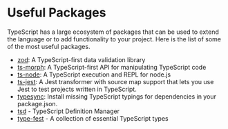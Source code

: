# Useful Packages

TypeScript has a large ecosystem of packages that can be used to extend the language or to add functionality to your project. Here is the list of some of the most useful packages.

- [zod](https://zod.dev/): A TypeScript-first data validation library
- [ts-morph](https://github.com/dsherret/ts-morph): A TypeScript-first API for manipulating TypeScript code
- [ts-node](https://typestrong.org/ts-node/): A TypeScript execution and REPL for node.js
- [ts-jest](https://github.com/kulshekhar/ts-jest): A Jest transformer with source map support that lets you use Jest to test projects written in TypeScript.
- [typesync](https://github.com/jeffijoe/typesync): Install missing TypeScript typings for dependencies in your package.json.
- [tsd](https://github.com/SamVerschueren/tsd) - TypeScript Definition Manager
- [type-fest](https://github.com/sindresorhus/type-fest) - A collection of essential TypeScript types
